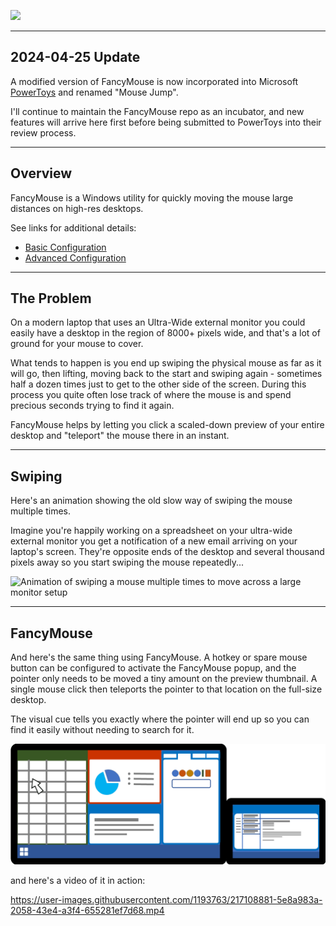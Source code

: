 ![](wiki/images/fancymouse-banner.png)

----
## 2024-04-25 Update

A modified version of FancyMouse is now incorporated into Microsoft [PowerToys](https://github.com/microsoft/PowerToys) and renamed "Mouse Jump".

I'll continue to maintain the FancyMouse repo as an incubator, and new features will arrive here first before being submitted to PowerToys into their review process.

----

## Overview

FancyMouse is a Windows utility for quickly moving the mouse large distances on high-res desktops.

See links for additional details:

* [Basic Configuration](./wiki/config/basic_config.md)
* [Advanced Configuration](./wiki/config/advanced_config.md)

---

## The Problem

On a modern laptop that uses an Ultra-Wide external monitor you could easily have a desktop in the region of 8000+ pixels wide, and that's a lot of ground for your mouse to cover.

What tends to happen is you end up swiping the physical mouse as far as it will go, then lifting, moving back to the start and swiping again - sometimes half a dozen times just to get to the other side of the screen. During this process you quite often lose track of where the mouse is and spend precious seconds trying to find it again.

FancyMouse helps by letting you click a scaled-down preview of your entire desktop and "teleport" the mouse there in an instant.

---

## Swiping

Here's an animation showing the old slow way of swiping the mouse multiple times.

Imagine you're happily working on a spreadsheet on your ultra-wide external monitor you get a notification of a new email arriving on your laptop's screen. They're opposite ends of the desktop and several thousand pixels away so you start swiping the mouse repeatedly...

![Animation of swiping a mouse multiple times to move across a large monitor setup](wiki/images/swipe.gif)

---

## FancyMouse

And here's the same thing using FancyMouse. A hotkey or spare mouse button can be configured to activate the FancyMouse popup, and the pointer only needs to be moved a tiny amount on the preview thumbnail. A single mouse click then teleports the pointer to that location on the full-size desktop.

The visual cue tells you exactly where the pointer will end up so you can find it easily without needing to search for it.

![Animation of using FancyMouse to instantly teleport across a large monitor setup](wiki/images/fancymouse.gif)

and here's a video of it in action:

https://user-images.githubusercontent.com/1193763/217108881-5e8a983a-2058-43e4-a3f4-655281ef7d68.mp4

